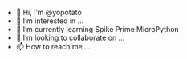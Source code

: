 - 👋 Hi, I’m @yopotato
- 👀 I’m interested in ...
- 🌱 I’m currently learning Spike Prime MicroPython
- 💞️ I’m looking to collaborate on ...
- 📫 How to reach me ...

<!---
yopotato/yopotato is a ✨ special ✨ repository because its `README.md` (this file) appears on your GitHub profile.
You can click the Preview link to take a look at your changes.
--->
